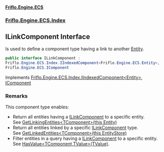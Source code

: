 #### [Friflo.Engine.ECS](index.md 'index')
### [Friflo.Engine.ECS.Index](Friflo.Engine.ECS.Index.md 'Friflo.Engine.ECS.Index')

## ILinkComponent Interface

Is used to define a component type having a link to another [Entity](Entity.md 'Friflo.Engine.ECS.Entity').

```csharp
public interface ILinkComponent :
Friflo.Engine.ECS.Index.IIndexedComponent<Friflo.Engine.ECS.Entity>,
Friflo.Engine.ECS.IComponent
```

Implements [Friflo.Engine.ECS.Index.IIndexedComponent&lt;](IIndexedComponent_TValue_.md 'Friflo.Engine.ECS.Index.IIndexedComponent<TValue>')[Entity](Entity.md 'Friflo.Engine.ECS.Entity')[&gt;](IIndexedComponent_TValue_.md 'Friflo.Engine.ECS.Index.IIndexedComponent<TValue>'), [IComponent](IComponent.md 'Friflo.Engine.ECS.IComponent')

### Remarks
This component type enables:
- Return all entities having a [ILinkComponent](ILinkComponent.md 'Friflo.Engine.ECS.Index.ILinkComponent') to a specific entity.<br/>
  See [GetLinkingEntities&lt;TComponent&gt;(this Entity)](IndexExtensions.GetLinkingEntities_TComponent_(thisEntity).md 'Friflo.Engine.ECS.Index.IndexExtensions.GetLinkingEntities<TComponent>(this Friflo.Engine.ECS.Entity)')
- Return all entities linked by a specific [ILinkComponent](ILinkComponent.md 'Friflo.Engine.ECS.Index.ILinkComponent') type.<br/>
  See [GetLinkedEntities&lt;TComponent&gt;(this EntityStore)](IndexExtensions.GetLinkedEntities_TComponent_(thisEntityStore).md 'Friflo.Engine.ECS.Index.IndexExtensions.GetLinkedEntities<TComponent>(this Friflo.Engine.ECS.EntityStore)')
- Filter entities in a query having a [ILinkComponent](ILinkComponent.md 'Friflo.Engine.ECS.Index.ILinkComponent') to a specific entity.<br/>
  See [HasValue&lt;TComponent,TValue&gt;(TValue)](ArchetypeQuery.HasValue_TComponent,TValue_(TValue).md 'Friflo.Engine.ECS.ArchetypeQuery.HasValue<TComponent,TValue>(TValue)').